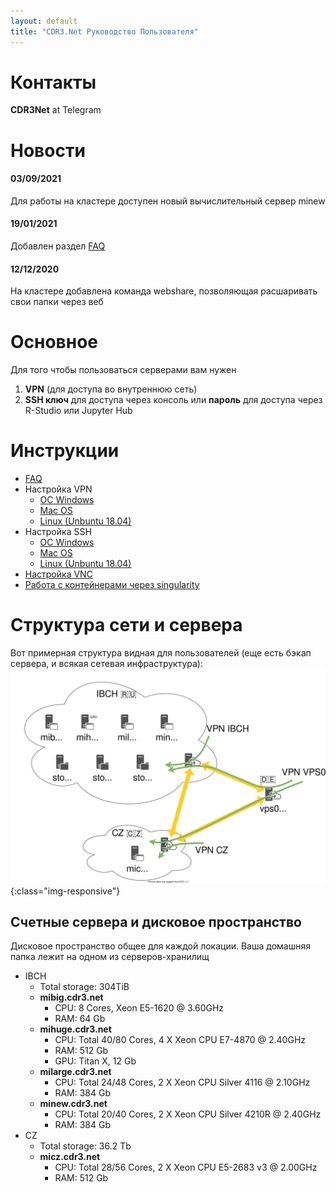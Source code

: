 ```yaml
---
layout: default
title: "CDR3.Net Руководство Пользователя"
---
```

# Контакты
**CDR3Net** at Telegram
# Новости
#### 03/09/2021
Для работы на кластере доступен новый вычислительный сервер minew
#### 19/01/2021
Добавлен раздел [FAQ](./faq/faq.html)
#### 12/12/2020
На кластере добавлена команда webshare, позволяющая расшаривать свои папки через веб

# Основное 
Для того чтобы пользоваться серверами вам нужен
1. **VPN** (для доступа во внутреннюю сеть)
2. **SSH ключ** для доступа через консоль или **пароль** для доступа через R-Studio или Jupyter Hub

# Инструкции
- [FAQ](./faq/faq.html)
- Настройка VPN
  - [ОС Windows](./vpn/windows.html)
  - [Mac OS](./vpn/macos.html)
  - [Linux (Unbuntu 18.04)](./vpn/linux.html)
- Настройка SSH
  - [ОС Windows](./ssh/windows.html)
  - [Mac OS](./ssh/macos.html)
  - [Linux (Unbuntu 18.04)](./ssh/linux.html)
- [Настройка VNC](./vnc/setup.html)
- [Работа с контейнерами через singularity](./singularity/setup.html)

# Структура сети и сервера
Вот примерная структура видная для пользователей (еще есть бэкап сервера, и всякая сетевая инфраструктура):
![image-title-here](/img/CDR3.Net.Structure.svg){:class="img-responsive"}

## Счетные сервера и дисковое пространство
Дисковое пространство общее для каждой локации. Ваша домашняя папка лежит на одном из серверов-хранилищ
- IBCH
  - Total storage: 304TiB
  - **mibig.cdr3.net**
    - CPU: 8 Cores, Xeon E5-1620 @ 3.60GHz
    - RAM: 64 Gb
  - **mihuge.cdr3.net**
    - CPU: Total 40/80 Cores, 4 X Xeon CPU E7-4870 @ 2.40GHz
    - RAM: 512 Gb
    - GPU: Titan X, 12 Gb 
  - **milarge.cdr3.net**
    - CPU: Total 24/48 Cores, 2 X Xeon CPU Silver 4116 @ 2.10GHz
    - RAM: 384 Gb
  - **minew.cdr3.net**
    - CPU: Total 20/40 Cores, 2 X Xeon CPU Silver 4210R @ 2.40GHz
    - RAM: 384 Gb
- CZ
  - Total storage: 36.2 Tb  
  - **micz.cdr3.net**
    - CPU: Total 28/56 Cores, 2 X Xeon CPU E5-2683 v3 @ 2.00GHz
    - RAM: 512 Gb
